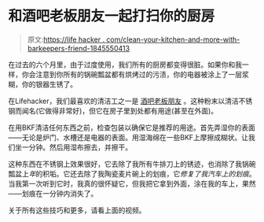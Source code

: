 # 和酒吧老板朋友一起打扫你的厨房

> 原文:[https://life hacker . com/clean-your-kitchen-and-more-with-barkeepers-friend-1845550413](https://lifehacker.com/clean-your-kitchen-and-more-with-barkeepers-friend-1845550413)

在过去的六个月里，由于过度使用，我们所有的厨房都变得很脏。如果你和我一样，你会注意到你所有的锅碗瓢盆都有烘烤过的污渍，你的电器被涂上了一层浆糊，你的银器生锈了。

在Lifehacker，我们最喜欢的清洁工之一是 [酒吧老板朋友](https://www.barkeepersfriend.com/) 。这种粉末以清洁不锈钢而闻名(它做得非常好)，但它在房子里到处都有用途(甚至在外面)。

在用BKF清洁任何东西之前，检查包装以确保它是推荐的用途。首先弄湿你的表面——无论是炉门、水槽还是电器的表面。用湿海绵在一些BKF上摩擦成糊状。让我们坐一分钟。然后用湿布擦去，并擦干。

这种东西在不锈钢上效果很好，它去除了我所有牛排刀上的锈迹，也消除了我锅碗瓢盆上*年*的积垢。它还去除了我陶瓷麦片碗上的划痕，它*修复了我汽车上的划痕*。当我第一次听到它时，我真的很怀疑它，但我把它拿到外面，涂在我的车上，果然——划痕在一分钟内消失了。

关于所有这些技巧和更多，请看上面的视频。